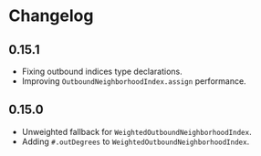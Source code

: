 # Changelog

## 0.15.1

- Fixing outbound indices type declarations.
- Improving `OutboundNeighborhoodIndex.assign` performance.

## 0.15.0

- Unweighted fallback for `WeightedOutboundNeighborhoodIndex`.
- Adding `#.outDegrees` to `WeightedOutboundNeighborhoodIndex`.
